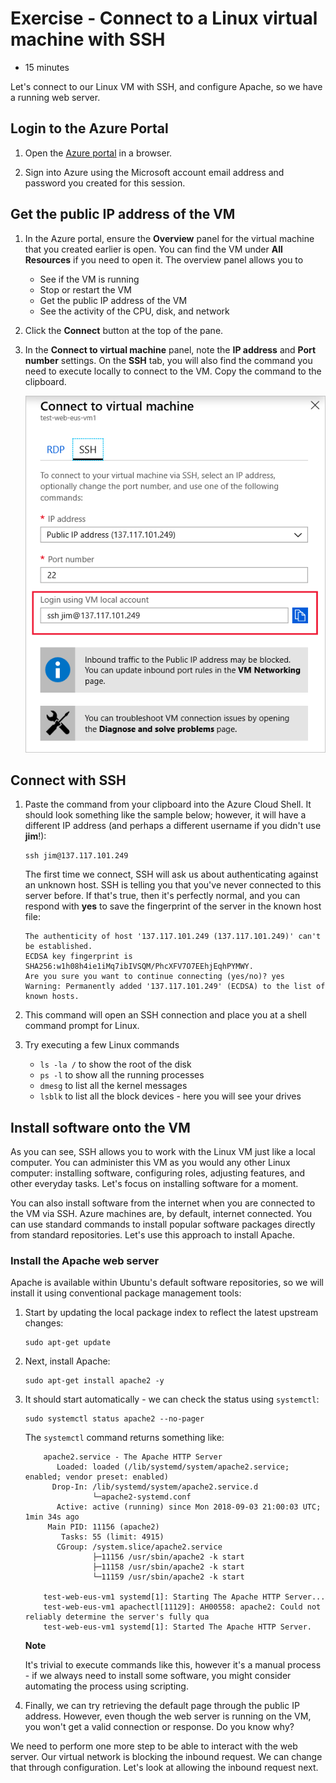 # Exercise - Connect to a Linux virtual machine with SSH

* 15 minutes

Let's connect to our Linux VM with SSH, and configure Apache, so we have a running web server.

## Login to the Azure Portal

1. Open the [Azure portal](https://portal.azure.com) in a browser.

2. Sign into Azure using the Microsoft account email address and password you created for this session.

## Get the public IP address of the VM

1. In the Azure portal, ensure the **Overview** panel for the virtual machine that you created earlier is open. You can find the VM under **All Resources** if you need to open it. The overview panel allows you to

    * See if the VM is running
    * Stop or restart the VM
    * Get the public IP address of the VM
    * See the activity of the CPU, disk, and network
2. Click the **Connect** button at the top of the pane.

3. In the **Connect to virtual machine** panel, note the **IP address** and **Port number** settings. On the **SSH** tab, you will also find the command you need to execute locally to connect to the VM. Copy the command to the clipboard.

    ![Screenshot of the Azure portal showing the Connect to a virtual machine panel configured to connect via SSH to the newly created Linux VM.](images/connectlinuxssh1.png)

## Connect with SSH

1. Paste the command from your clipboard into the Azure Cloud Shell. It should look something like the sample below; however, it will have a different IP address (and perhaps a different username if you didn't use **jim**!):

    ```
    ssh jim@137.117.101.249
    ```

    The first time we connect, SSH will ask us about authenticating against an unknown host. SSH is telling you that you've never connected to this server before. If that's true, then it's perfectly normal, and you can respond with **yes** to save the fingerprint of the server in the known host file:

    ```
    The authenticity of host '137.117.101.249 (137.117.101.249)' can't be established.
    ECDSA key fingerprint is SHA256:w1h08h4ie1iMq7ibIVSQM/PhcXFV7O7EEhjEqhPYMWY.
    Are you sure you want to continue connecting (yes/no)? yes
    Warning: Permanently added '137.117.101.249' (ECDSA) to the list of known hosts.
    ```

2. This command will open an SSH connection and place you at a shell command prompt for Linux.

3. Try executing a few Linux commands

    * `ls -la /` to show the root of the disk
    * `ps -l` to show all the running processes
    * `dmesg` to list all the kernel messages
    * `lsblk` to list all the block devices - here you will see your drives

## Install software onto the VM

As you can see, SSH allows you to work with the Linux VM just like a local computer. You can administer this VM as you would any other Linux computer: installing software, configuring roles, adjusting features, and other everyday tasks. Let's focus on installing software for a moment.

You can also install software from the internet when you are connected to the VM via SSH. Azure machines are, by default, internet connected. You can use standard commands to install popular software packages directly from standard repositories. Let's use this approach to install Apache.

### Install the Apache web server

Apache is available within Ubuntu's default software repositories, so we will install it using conventional package management tools:

1. Start by updating the local package index to reflect the latest upstream changes:

    ```
    sudo apt-get update
    ```

2. Next, install Apache:

    ```
    sudo apt-get install apache2 -y
    ```

3. It should start automatically - we can check the status using `systemctl`:

    ```
    sudo systemctl status apache2 --no-pager
    ```

    The `systemctl` command returns something like:
    ```
        apache2.service - The Apache HTTP Server
           Loaded: loaded (/lib/systemd/system/apache2.service; enabled; vendor preset: enabled)
          Drop-In: /lib/systemd/system/apache2.service.d
                   └─apache2-systemd.conf
           Active: active (running) since Mon 2018-09-03 21:00:03 UTC; 1min 34s ago
         Main PID: 11156 (apache2)
            Tasks: 55 (limit: 4915)
           CGroup: /system.slice/apache2.service
                   ├─11156 /usr/sbin/apache2 -k start
                   ├─11158 /usr/sbin/apache2 -k start
                   └─11159 /usr/sbin/apache2 -k start

        test-web-eus-vm1 systemd[1]: Starting The Apache HTTP Server...
        test-web-eus-vm1 apachectl[11129]: AH00558: apache2: Could not reliably determine the server's fully qua
        test-web-eus-vm1 systemd[1]: Started The Apache HTTP Server.
    ```

    **Note**

    It's trivial to execute commands like this, however it's a manual process - if we always need to install some software, you might consider automating the process using scripting.

4. Finally, we can try retrieving the default page through the public IP address. However, even though the web server is running on the VM, you won't get a valid connection or response. Do you know why?

We need to perform one more step to be able to interact with the web server. Our virtual network is blocking the inbound request. We can change that through configuration. Let's look at allowing the inbound request next.
